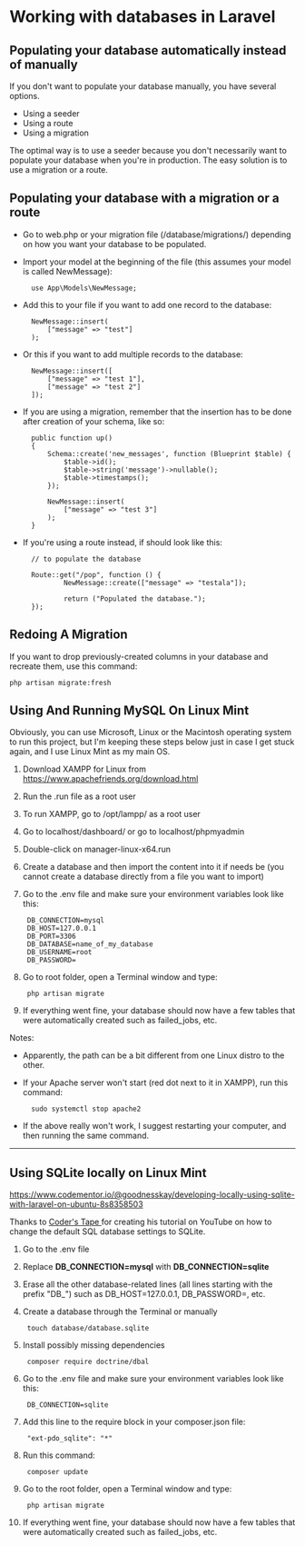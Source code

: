 # Working with databases in Laravel

## Populating your database automatically instead of manually

If you don't want to populate your database manually, you have several options.

- Using a seeder
- Using a route
- Using a migration

The optimal way is to use a seeder because you don't necessarily want to populate your database when you're in production. The easy solution is to use a migration or a route.

## Populating your database with a migration or a route

- Go to web.php or your migration file (/database/migrations/) depending on how you want your database to be populated.
- Import your model at the beginning of the file (this assumes your model is called NewMessage):

        use App\Models\NewMessage;

- Add this to your file if you want to add one record to the database:

        NewMessage::insert(
            ["message" => "test"]
        );

- Or this if you want to add multiple records to the database:

        NewMessage::insert([
            ["message" => "test 1"],
            ["message" => "test 2"]
        ]);

- If you are using a migration, remember that the insertion has to be done after creation of your schema, like so:

        public function up()
        {
			Schema::create('new_messages', function (Blueprint $table) {
				$table->id();
				$table->string('message')->nullable();
				$table->timestamps();
			});

			NewMessage::insert(
				["message" => "test 3"]
			);
        }

- If you're using a route instead, if should look like this:

        // to populate the database

        Route::get("/pop", function () {
                NewMessage::create(["message" => "testala"]);

                return ("Populated the database.");
        });

## Redoing A Migration

If you want to drop previously-created columns in your database and recreate them, use this command:

    php artisan migrate:fresh

## Using And Running MySQL On Linux Mint

Obviously, you can use Microsoft, Linux or the Macintosh operating system to run this project, but I'm keeping these steps below just in case I get stuck again, and I use Linux Mint as my main OS.

1. Download XAMPP for Linux from https://www.apachefriends.org/download.html
2. Run the .run file as a root user
3. To run XAMPP, go to /opt/lampp/ as a root user
4. Go to localhost/dashboard/ or go to localhost/phpmyadmin
5. Double-click on manager-linux-x64.run
6. Create a database and then import the content into it if needs be (you cannot create a database directly from a file you want to import)
7. Go to the .env file and make sure your environment variables look like this:

        DB_CONNECTION=mysql
        DB_HOST=127.0.0.1
        DB_PORT=3306
        DB_DATABASE=name_of_my_database
        DB_USERNAME=root
        DB_PASSWORD=

8. Go to root folder, open a Terminal window and type:

        php artisan migrate

9. If everything went fine, your database should now have a few tables that were automatically created such as failed_jobs, etc.

Notes:

- Apparently, the path can be a bit different from one Linux distro to the other.
- If your Apache server won't start (red dot next to it in XAMPP), run this command:

        sudo systemctl stop apache2

- If the above really won't work, I suggest restarting your computer, and then running the same command.

___

## Using SQLite locally on Linux Mint

https://www.codementor.io/@goodnesskay/developing-locally-using-sqlite-with-laravel-on-ubuntu-8s8358503

Thanks to [Coder's Tape
](https://www.youtube.com/watch?v=kWmnQvznkUI) for creating his tutorial on YouTube on how to change the default SQL database settings to SQLite.

1. Go to the .env file
1. Replace **DB_CONNECTION=mysql** with **DB_CONNECTION=sqlite**
1. Erase all the other database-related lines (all lines starting with the prefix "DB_") such as DB_HOST=127.0.0.1, DB_PASSWORD=, etc.
1. Create a database through the Terminal or manually

        touch database/database.sqlite

1. Install possibly missing dependencies

        composer require doctrine/dbal

1. Go to the .env file and make sure your environment variables look like this:

        DB_CONNECTION=sqlite

1. Add this line to the require block in your composer.json file:

        "ext-pdo_sqlite": "*"

1. Run this command:

        composer update

1. Go to the root folder, open a Terminal window and type:

        php artisan migrate

1. If everything went fine, your database should now have a few tables that were automatically created such as failed_jobs, etc.
